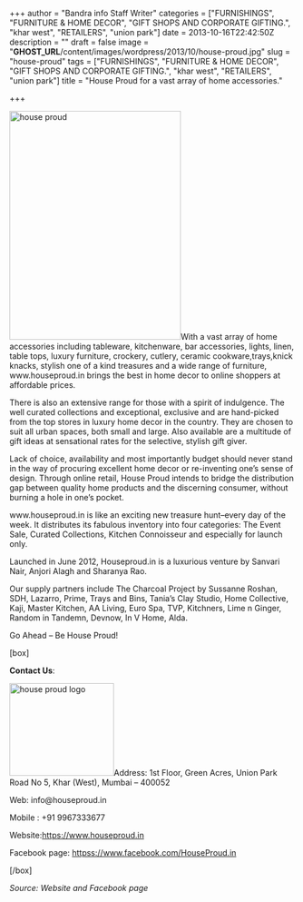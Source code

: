 +++
author = "Bandra info Staff Writer"
categories = ["FURNISHINGS", "FURNITURE &amp; HOME DECOR", "GIFT SHOPS AND CORPORATE GIFTING.", "khar west", "RETAILERS", "union park"]
date = 2013-10-16T22:42:50Z
description = ""
draft = false
image = "__GHOST_URL__/content/images/wordpress/2013/10/house-proud.jpg"
slug = "house-proud"
tags = ["FURNISHINGS", "FURNITURE &amp; HOME DECOR", "GIFT SHOPS AND CORPORATE GIFTING.", "khar west", "RETAILERS", "union park"]
title = "House Proud for a vast array of home accessories."

+++


<p><a href="https://i1.wp.com/bandra.info/wp-content/uploads/2013/10/house-proud.jpg?ssl=1"><img loading="lazy" class="size-full wp-image-4404 alignright" alt="house proud" src="https://i1.wp.com/bandra.info/wp-content/uploads/2013/10/house-proud.jpg?resize=302%2C403&#038;ssl=1" width="302" height="403" srcset="https://i1.wp.com/bandra.info/wp-content/uploads/2013/10/house-proud.jpg?w=302&amp;ssl=1 302w, https://i1.wp.com/bandra.info/wp-content/uploads/2013/10/house-proud.jpg?resize=224%2C300&amp;ssl=1 224w" sizes="(max-width: 302px) 100vw, 302px" data-recalc-dims="1" /></a>With a vast array of home accessories including tableware, kitchenware, bar accessories, lights, linen, table tops, luxury furniture, crockery, cutlery, ceramic cookware,trays,knick knacks, stylish one of a kind treasures and a wide range of furniture, www.houseproud.in brings the best in home decor to online shoppers at affordable prices.</p>
<p>There is also an extensive range for those with a spirit of indulgence. The well curated collections and exceptional, exclusive and are hand-picked from the top stores in luxury home decor in the country. They are chosen to suit all urban spaces, both small and large. Also available are a multitude of gift ideas at sensational rates for the selective, stylish gift giver.</p>
<p>Lack of choice, availability and most importantly budget should never stand in the way of procuring excellent home decor or re-inventing one&#8217;s sense of design. Through online retail, House Proud intends to bridge the distribution gap between quality home products and the discerning consumer, without burning a hole in one&#8217;s pocket.</p>
<p>www.houseproud.in is like an exciting new treasure hunt–every day of the week. It distributes its fabulous inventory into four categories: The Event Sale, Curated Collections, Kitchen Connoisseur and especially for launch only.</p>
<p>Launched in June 2012, Houseproud.in is a luxurious venture by Sanvari Nair, Anjori Alagh and Sharanya Rao.</p>
<p>Our supply partners include The Charcoal Project by Sussanne Roshan, SDH, Lazarro, Prime, Trays and Bins, Tania&#8217;s Clay Studio, Home Collective, Kaji, Master Kitchen, AA Living, Euro Spa, TVP, Kitchners, Lime n Ginger, Random in Tandemn, Devnow, In V Home, Alda.</p>
<p>Go Ahead &#8211; Be House Proud!</p>
<p>[box]</p>
<p><strong>Contact Us</strong>:</p>
<p><a href="https://i2.wp.com/bandra.info/wp-content/uploads/2013/10/house-proud-logo.jpg?ssl=1"><img loading="lazy" class="size-full wp-image-4403 alignright" alt="house proud logo" src="https://i2.wp.com/bandra.info/wp-content/uploads/2013/10/house-proud-logo.jpg?resize=184%2C163&#038;ssl=1" width="184" height="163" data-recalc-dims="1" /></a>Address: 1st Floor, Green Acres, Union Park Road No 5, Khar (West), Mumbai – 400052</p>
<p>Web: info@houseproud.in</p>
<p>Mobile : +91 9967333677</p>
<p>Website:<a href="https://www.houseproud.in">https://www.houseproud.in</a></p>
<p>Facebook page: <a href="httpss://www.facebook.com/HouseProud.in">httpss://www.facebook.com/HouseProud.in</a></p>
<p>[/box]</p>
<p><em>Source: Website and Facebook page</em></p>



